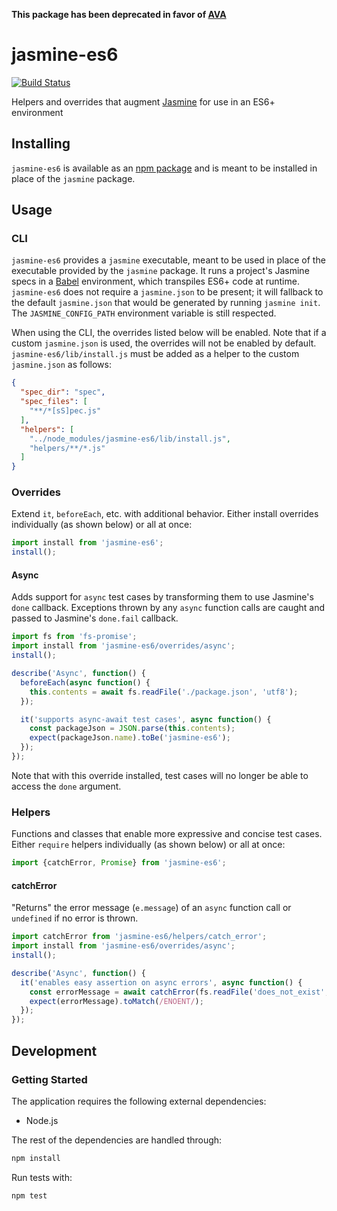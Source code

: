 **This package has been deprecated in favor of [AVA](https://github.com/avajs/ava)**

# jasmine-es6
[![Build Status](https://travis-ci.org/vinsonchuong/jasmine-es6.svg?branch=master)](https://travis-ci.org/vinsonchuong/jasmine-es6)

Helpers and overrides that augment [Jasmine](http://jasmine.github.io) for use
in an ES6+ environment

## Installing
`jasmine-es6` is available as an
[npm package](https://www.npmjs.com/package/jasmine-es6) and is meant to be
installed in place of the `jasmine` package.

## Usage

### CLI
`jasmine-es6` provides a `jasmine` executable, meant to be used in place of
the executable provided by the `jasmine` package. It runs a project's Jasmine
specs in a [Babel](http://babeljs.io) environment, which transpiles ES6+ code
at runtime. `jasmine-es6` does not require a `jasmine.json` to be present; it
will fallback to the default `jasmine.json` that would be generated by running
`jasmine init`. The `JASMINE_CONFIG_PATH` environment variable is still
respected.

When using the CLI, the overrides listed below will be enabled. Note that if a
custom `jasmine.json` is used, the overrides will not be enabled by default.
`jasmine-es6/lib/install.js` must be added as a helper to the custom
`jasmine.json` as follows:

```json
{
  "spec_dir": "spec",
  "spec_files": [
    "**/*[sS]pec.js"
  ],
  "helpers": [
    "../node_modules/jasmine-es6/lib/install.js",
    "helpers/**/*.js"
  ]
}
```

### Overrides
Extend `it`, `beforeEach`, etc. with additional behavior. Either install
overrides individually (as shown below) or all at once:

```js
import install from 'jasmine-es6';
install();
```

#### Async
Adds support for `async` test cases by transforming them to use Jasmine's
`done` callback. Exceptions thrown by any `async` function calls are caught
and passed to Jasmine's `done.fail` callback.

```js
import fs from 'fs-promise';
import install from 'jasmine-es6/overrides/async';
install();

describe('Async', function() {
  beforeEach(async function() {
    this.contents = await fs.readFile('./package.json', 'utf8');
  });

  it('supports async-await test cases', async function() {
    const packageJson = JSON.parse(this.contents);
    expect(packageJson.name).toBe('jasmine-es6');
  });
});
```

Note that with this override installed, test cases will no longer be able to
access the `done` argument.

### Helpers
Functions and classes that enable more expressive and concise test cases.
Either `require` helpers individually (as shown below) or all at once:

```js
import {catchError, Promise} from 'jasmine-es6';
```

#### catchError
"Returns" the error message (`e.message`) of an `async` function call or
`undefined` if no error is thrown.

```js
import catchError from 'jasmine-es6/helpers/catch_error';
import install from 'jasmine-es6/overrides/async';
install();

describe('Async', function() {
  it('enables easy assertion on async errors', async function() {
    const errorMessage = await catchError(fs.readFile('does_not_exist', 'utf8'));
    expect(errorMessage).toMatch(/ENOENT/);
  });
});
```

## Development
### Getting Started
The application requires the following external dependencies:
* Node.js

The rest of the dependencies are handled through:
```bash
npm install
```

Run tests with:
```bash
npm test
```
